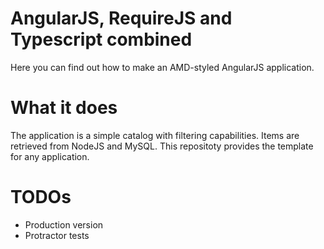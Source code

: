 # AngularJS, RequireJS and Typescript combined
Here you can find out how to make an AMD-styled AngularJS application.
# What it does
The application is a simple catalog with filtering capabilities. Items are retrieved from NodeJS and MySQL.
This repositoty provides the template for any application.
# TODOs

  - Production version
  - Protractor tests